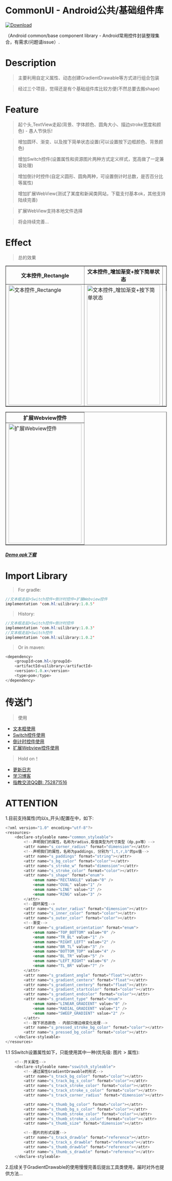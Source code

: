# CommonUI - Android公共/基础组件库
[ ![Download](https://api.bintray.com/packages/resetmyself/holdon/commonui/images/download.svg?version=1.0.5) ](https://bintray.com/resetmyself/holdon/commonui/1.0.5/link) 

（Android common/base component library - Android常用控件封装整理集合，有需求/问题请issue）.  
# Description
>主要利用自定义属性、动态创建GradientDrawable等方式进行组合包装  

>经过三个项目，觉得还是有个基础组件库比较方便(不然总要去搬shape)  

# Feature  

>起个头,TextView走起(背景、字体颜色、圆角大小、描边stroke宽度和颜色) - 愚人节快乐!  

>增加圆环、渐变、以及按下简单状态设置(可以设置按下边框颜色、背景颜色)  

>增加Switch控件(设置属性和资源图片两种方式定义样式，宽高做了一定兼容处理)  

>增加倒计时控件(自定义圆形、圆角两种，可设置倒计时总数，是否百分比等属性)  

>增加扩展WebView(测试了某度和新闻类网站，下载支付基本ok，其他支持陆续完善)    

>扩展WebView支持本地文件选择  

>将会持续完善...  

# Effect  
>总的效果 
  
<table border="1">
  <tr>
    <th>文本控件_Rectangle</th>
    <th>文本控件_增加渐变+按下简单状态</th>
    <th>Switch控件</th>
    <th>倒计时控件</th>
  </tr>
  <tr>
    <td><img src="https://github.com/FanChael/CommonUI/blob/master/doc/2019.04.01_stextview_rectangle.jpg" width="228" height="374" alt="文本控件_Rectangle"/></td>
    <td><img src="https://github.com/FanChael/CommonUI/blob/master/doc/2019.04.02_stextview_alla.gif" width="228" height="374" alt="文本控件_增加渐变+按下简单状态"/></td>
    <td><img src="https://github.com/FanChael/CommonUI/blob/master/doc/2019.04.03_sswitch_alla.gif" width="228" height="374" alt="Switch控件"/></td>
    <td><img src="https://github.com/FanChael/CommonUI/blob/master/doc/2019.04.09_scounter_alla.gif" width="228" height="374" alt="倒计时控件"/></td>
  </tr>
</table> 

<table border="1">
  <tr>
    <th>扩展Webview控件</th>
  </tr>
  <tr>
    <td><img src="https://github.com/FanChael/CommonUI/blob/master/doc/2019.04.19_swebview.gif" width="228" height="374" alt="扩展Webview控件"/></td>
  </tr>
</table> 

##### [Demo apk下载](https://github.com/FanChael/CommonUI/blob/master/doc/commonui.apk)

# Import Library  
>For gradle:  
```Java
//文本框走起+Switch控件+倒计时控件+扩展Webview控件
implementation 'com.hl:uilibrary:1.0.5'
```
>History:  
```Java
//文本框走起+Switch控件+倒计时控件
implementation 'com.hl:uilibrary:1.0.3'
//文本框走起+Switch控件
implementation 'com.hl:uilibrary:1.0.2'
```
>Or in maven:  
```Java
<dependency>
    <groupId>com.hl</groupId>
    <artifactId>uilibrary</artifactId>
    <version>1.0.x</version>
    <type>pom</type>
</dependency>
```
# 传送门  
> 使用
* [文本框使用](https://github.com/FanChael/CommonUI/blob/master/doc/library/stextview_guid.md)
* [Switch控件使用](https://github.com/FanChael/CommonUI/blob/master/doc/library/sswitch_guid.md)
* [倒计时控件使用](https://github.com/FanChael/CommonUI/blob/master/doc/library/scounter_guid.md)
* [扩展Webview控件使用](https://github.com/FanChael/CommonUI/blob/master/doc/library/swebview_guid.md)

> Hold on！
* [更新日志](https://github.com/FanChael/CommonUI/blob/master/doc/library/update_guid.md)
* [学习博客](https://github.com/FanChael/CommonUI/blob/master/doc/library/study_guid.md)
* [指教交流QQ群: 752871516](https://github.com/FanChael/CommonUI#传送门)

# ATTENTION  
1.目前支持属性(均以s_开头)配置在<declare-styleable name="common_styleable">中，如下:  
```Java
<?xml version="1.0" encoding="utf-8"?>
<resources>
    <declare-styleable name="common_styleable">
        <!--声明我们的属性，名称为radius,取值类型为尺寸类型（dp,px等）-->
        <attr name="s_corner_radius" format="dimension"></attr>
        <!--声明我们的属性，名称为paddings, 分别为"l,t,r,b"的px值-->
        <attr name="s_paddings" format="string"></attr>
        <attr name="s_bg_color" format="color"></attr>
        <attr name="s_stroke_w" format="dimension"></attr>
        <attr name="s_stroke_color" format="color"></attr>
        <attr name="s_shape" format="enum">
            <enum name="RECTANGLE" value="0" />
            <enum name="OVAL" value="1" />
            <enum name="LINE" value="2" />
            <enum name="RING" value="3" />
        </attr>
        <!--圆环属性-->
        <attr name="s_outer_radius" format="dimension"></attr>
        <attr name="s_inner_color" format="color"></attr>
        <attr name="s_outer_color" format="color"></attr>
        <!--渐变-->
        <attr name="s_gradient_orientation" format="enum">
            <enum name="TOP_BOTTOM" value="0" />
            <enum name="TR_BL" value="1" />
            <enum name="RIGHT_LEFT" value="2" />
            <enum name="BR_TL" value="3" />
            <enum name="BOTTOM_TOP" value="4" />
            <enum name="BL_TR" value="5" />
            <enum name="LEFT_RIGHT" value="6" />
            <enum name="TL_BR" value="7" />
        </attr>
        <attr name="s_gradient_angle" format="float"></attr>
        <attr name="s_gradient_centerx" format="float"></attr>
        <attr name="s_gradient_centery" format="float"></attr>
        <attr name="s_gradient_startcolor" format="color"></attr>
        <attr name="s_gradient_endcolor" format="color"></attr>
        <attr name="s_gradient_type" format="enum">
            <enum name="LINEAR_GRADIENT" value="0" />
            <enum name="RADIAL_GRADIENT" value="1" />
            <enum name="SWEEP_GRADIENT" value="2" />
        </attr>
        <!--按下状态颜色 - 内部只做边缘变化处理-->
        <attr name="s_pressed_stroke_bg_color" format="color"></attr>
        <attr name="s_pressed_bg_color" format="color"></attr>
    </declare-styleable>
</resources>
```
1.1 SSwitch设置属性如下，只能使用其中一种(优先级: 图片 > 属性):  
```Java
    <!--开关属性-->
    <declare-styleable name="sswitch_styleable">
        <!--通过属性GradientDrawable的形式-->
        <attr name="s_track_bg_color" format="color"></attr>
        <attr name="s_track_bg_s_color" format="color"></attr>
        <attr name="s_track_stroke_color" format="color"></attr>
        <attr name="s_track_stroke_s_color" format="color"></attr>
        <attr name="s_track_corner_radius" format="dimension"></attr>

        <attr name="s_thumb_bg_color" format="color"></attr>
        <attr name="s_thumb_bg_s_color" format="color"></attr>
        <attr name="s_thumb_stroke_color" format="color"></attr>
        <attr name="s_thumb_stroke_s_color" format="color"></attr>
        <attr name="s_thumb_size" format="dimension"></attr>

        <!--图片的形式设置-->
        <attr name="s_track_drawble" format="reference"></attr>
        <attr name="s_track_s_drawble" format="reference"></attr>
        <attr name="s_thumb_drawble" format="reference"></attr>
        <attr name="s_thumb_s_drawble" format="reference"></attr>
    </declare-styleable>
```

2.后续关于GradientDrawable的使用慢慢完善后提出工具类使用，届时对外也提供方法...   
